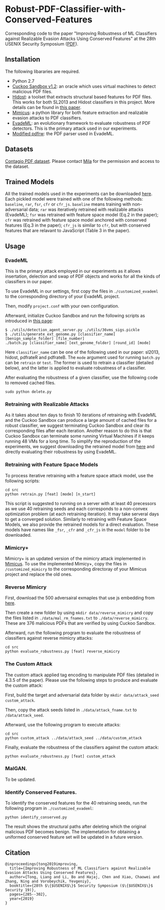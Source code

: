 # Robust-PDF-Classifier-with-Conserved-Features

Corresponding code to the paper "Improving Robustness of ML Classifiers against Realizable Evasion Attacks Using Conserved Features" at the 28th USENIX Security Symposium ([PDF](https://www.usenix.org/conference/usenixsecurity19/presentation/tong)).

## Installation
The following libararies are required.
* Python 2.7
* [Cuckoo Sandbox v1.2](https://github.com/cuckoosandbox/cuckoo/releases/tag/1.2): an oracle which uses virtual machines to detect malicious PDF files.
* [Hidost](https://github.com/srndic/hidost): a toolset that extracts structural based features for PDF files. This works for both SL2013 and Hidost classifiers in this project. More details can be found in [this paper](https://jis-eurasipjournals.springeropen.com/articles/10.1186/s13635-016-0045-0).
* [Mimicus](https://github.com/srndic/mimicus): a python library for both feature extraction and realizable evasion attacks to PDF classifiers.
* [EvadeML](https://github.com/uvasrg/EvadeML): an evolutionary framework to evaluate robustness of PDF detectors. This is the primary attack used in our experiments.
* [Modified pdfrw](https://github.com/mzweilin/PDF-Malware-Parser): the PDF parser used in EvadeML.

## Datasets
[Contagio PDF dataset](http://contagiodump.blogspot.com/2013/03/16800-clean-and-11960-malicious-files.html). Please contact [Mila](https://www.blogger.com/profile/09472209631979859691) for the permission and access to the dataset.

## Trained Models
All the trained models used in the experiments can be downloaded [here](https://www.dropbox.com/sh/fe1sheopik0itv2/AABKQ1KBi9ahwDzZMqe_Fg_0a?dl=0). Each  pickled model were trained with one of the following methods: ```baseline```, ```rar```, ```fsr```, ```cfr``` or ```cfr_js```. ```baseline``` means training with non-adversarial data; ```rar``` was iteratively retrained with realizable attacks (EvadeML); ```fsr``` was retrained with feature space model (Eq.2 in the paper); ```cfr``` was retrained with feature space model anchored with conserved features (Eq.3 in the paper); ```cfr_js``` is similar to ```cfr```, but with conserved features that are relavant to JavaScript (Table 3 in the paper).  

## Usage

### EvadeML
This is the primary attack employed in our experiments as it allows insertation, delection and swap of PDF objects and works for all the kinds of classifiers in our paper. 

To use EvadeML in our settings, first copy the files in ```./customized_evademl``` to the corresponding directory of your EvadeML project.

Then, modify ```project.conf``` with your own configuration.

Afterward, initialize Cuckoo Sandbox and run the following scripts as introduced in [this page](https://github.com/uvasrg/EvadeML):
```
$ ./utils/detection_agent_server.py ./utils/36vms_sigs.pickle
$ ./utils/generate_ext_genome.py [classifier_name] [benign_sample_folder] [file_number]
./batch.py [classifier_name] [ext_genome_folder] [round_id] [mode]
```
Here ```classifier_name``` can be one of the following used in our paper: sl2013, hidost, pdfrateR and pdfrateB. The ```mode``` argument used for running ```batch.py``` can be ```retrain``` or ```test```. The former is used to retrain a classifier (detailed below), and the latter is applied to evaluate robustness of a classifier. 

After evaluating the robustness of a given classifier, use the following code to removed cached files.
```
sudo python delete.py
```

### Retraining with Realizable Attacks
As it takes about ten days to finish 10 iterations of retraining with EvadeML and the Cuckoo Sandbox can produce a large amount of cached files for a robust classifier, we suggest terminating Cuckoo Sandbox and clear its corresponding files after each iteration. Another reason to do this is that Cuckoo Sandbox can terminate some running Virtual Machines if it keeps running 48 VMs for a long time. To simplify the reproduction of the experiments, we suggest downloading the retrained model from [here](https://www.dropbox.com/sh/fe1sheopik0itv2/AABKQ1KBi9ahwDzZMqe_Fg_0a?dl=0) and directly evaluating their robustness by using EvadeML.

### Retraining with Feature Space Models
To process iterative retraining with a feature space attack model, use the following scripts:
```
cd src
python retrain.py [feat] [mode] [n_start]
```
This script is suggested to running on a server with at least 40 precessors as we use 40 retraining seeds and each corresponds to a non-convex optimization problem (at each retraining iteration). It may take serveral days to get a converged solution. Similarly to retraining with Feature Space Models, we also provide the retrained models for a direct evaluation. These models have names like ```_fsr```, ```_cfr``` and ```_cfr_js``` in the ```model``` folder to be downloaded.  

### Mimicry+
Mimicry+ is an updated version of the mimicry attack implemented in [Mimicus](https://github.com/srndic/mimicus). To use the implemented Mimicy+, copy the files in ```/customized_mimicry``` to the corresponding directoray of your Mimicus project and replace the old ones.

### Reverse Mimicry
First, download the 500 adversairal exmaples that use js embedding from [here](https://pralab.diee.unica.it/en/pdf-reverse-mimicry). 

Then create a new folder by using ```mkdir data/reverse_mimicry``` and copy the files listed in ```./data/mal_rm_fnames.txt``` to ```./data/reverse_mimicry```. These are 376 malicious PDFs that are verified by using Cuckoo Sandbox.

Afterward, run the following program to evaluate the robustness of classifiers against reverse mimicry attacks:
```
cd src
python evaluate_robustness.py [feat] reverse_mimicry
```

### The Custom Attack
The custom attack applied tag encoding to manipulate PDF files (detailed in 4.3.5 of the paper). Please use the following steps to produce and evaluate the custom attack:

First, build the target and adversarial data folder by ```mkdir data/attack_seed custom_attack```.

Then, copy the attack seeds listed in ```./data/attack_fname.txt``` to ```/data/attack_seed```.

Afterward, use the following program to execute attacks:
```
cd src
python custom_attack ../data/attack_seed ../data/custom_attack
```
Finally, evaluate the robustness of the classifiers against the custom attack:
```
python evaluate_robustness.py [feat] custom_attack
```

### MalGAN. 
To be updated.

### Identify Conserved Features.
To identify the conserved features for the 40 retraining seeds, run the following program in ```./customized_evademl```:
```
python identify_conserved.py
```
The result shows the structural paths after deleting which the original malicious PDF becomes benign. The implemetation for obtaining a uniformed conserved feature set will be updated in a future version. 

## Citation

```
@inproceedings{tong2019improving,
  title={Improving Robustness of ML Classifiers against Realizable Evasion Attacks Using Conserved Features},
  author={Tong, Liang and Li, Bo and Hajaj, Chen and Xiao, Chaowei and Zhang, Ning and Vorobeychik, Yevgeniy},
  booktitle={28th $\{$USENIX$\}$ Security Symposium ($\{$USENIX$\}$ Security 19)},
  pages={285--302},
  year={2019}
}
```
